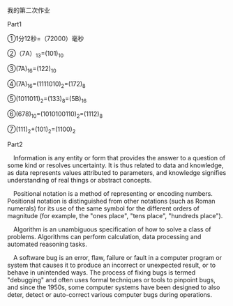 我的第二次作业

Part1

①1分12秒=（72000）毫秒

②（7A）<sub>13</sub>=(101)<sub>10

③(7A)<sub>16</sub>=(122)<sub>10

④(7A)<sub>16</sub>=(1111010)<sub>2</sub>=(172)<sub>8

⑤(1011011)<sub>2</sub>=(133)<sub>8</sub>=(5B)<sub>16

⑥(678)<sub>10</sub>=(1010100110)<sub>2</sub>=(1112)<sub>8

⑦(111)<sub>2</sub>+(101)<sub>2</sub>=(1100)<sub>2

Part2

&emsp;Information is any entity or form that provides the answer to a question of some kind or resolves uncertainty. It is thus related to data and knowledge, as data represents values attributed to parameters, and knowledge signifies understanding of real things or abstract concepts.

&emsp;Positional notation is a method of representing or encoding numbers. Positional notation is distinguished from other notations (such as Roman numerals) for its use of the same symbol for the different orders of magnitude (for example, the "ones place", "tens place", "hundreds place").

&emsp;Algorithm is an unambiguous specification of how to solve a class of problems. Algorithms can perform calculation, data processing and automated reasoning tasks.

&emsp;A software bug is an error, flaw, failure or fault in a computer program or system that causes it to produce an incorrect or unexpected result, or to behave in unintended ways. The process of fixing bugs is termed "debugging" and often uses formal techniques or tools to pinpoint bugs, and since the 1950s, some computer systems have been designed to also deter, detect or auto-correct various computer bugs during operations.

